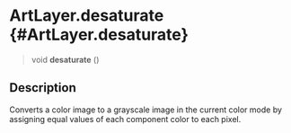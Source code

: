ArtLayer.desaturate {#ArtLayer.desaturate}
===================

> void **desaturate** ()

Description
-----------

Converts a color image to a grayscale image in the current color mode by
assigning equal values of each component color to each pixel.
